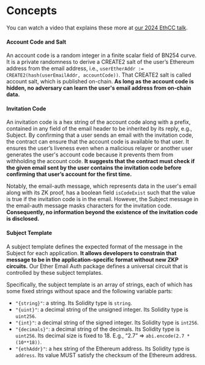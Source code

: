 # Concepts

You can watch a video that explains these more at [our 2024 EthCC talk](https://ethcc.io/archives/zk-email-decentralized-email-login-account-recovery-2fa).

#### Account Code and Salt

An account code is a random integer in a finite scalar field of BN254 curve. It is a private randomness to derive a CREATE2 salt of the user’s Ethereum address from the email address, i.e., `userEtherAddr := CREATE2(hash(userEmailAddr, accountCode))`. That CREATE2 salt is called account salt, which is published on-chain. **As long as the account code is hidden, no adversary can learn the user's email address from on-chain data.**

#### Invitation Code

An invitation code is a hex string of the account code along with a prefix, contained in any field of the email header to be inherited by its reply, e.g., Subject. By confirming that a user sends an email with the invitation code, the contract can ensure that the account code is available to that user. It ensures the user’s liveness even when a malicious relayer or another user generates the user's account code because it prevents them from withholding the account code. **It suggests that the contract must check if the given email sent by the user contains the invitation code before confirming that user’s account for the first time.**

Notably, the email-auth message, which represents data in the user's email along with its ZK proof, has a boolean field `isCodeExist` such that the value is true if the invitation code is in the email. However, the Subject message in the email-auth message masks characters for the invitation code. **Consequently, no information beyond the existence of the invitation code is disclosed.**

#### Subject Template

A subject template defines the expected format of the message in the Subject for each application. **It allows developers to constrain that message to be in the application-specific format without new ZKP circuits.** Our Ether Email Auth package defines a universal circuit that is controlled by these subject templates.

Specifically, the subject template is an array of strings, each of which has some fixed strings without space and the following variable parts:

* `"{string}"`: a string. Its Solidity type is `string`.
* `"{uint}"`: a decimal string of the unsigned integer. Its Solidity type is `uint256`.
* `"{int}"`: a decimal string of the signed integer. Its Solidity type is `int256`.
* `"{decimals}"`: a decimal string of the decimals. Its Solidity type is `uint256`. Its decimal size is fixed to 18. E.g., “2.7” ⇒ `abi.encode(2.7 * (10**18))`.
* `"{ethAddr}"`: a hex string of the Ethereum address. Its Solidity type is `address`. Its value MUST satisfy the checksum of the Ethereum address.

